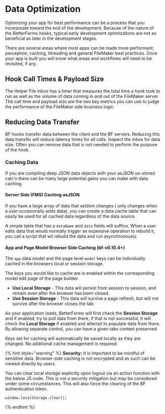 # Data Optimization

Optimizing your app for best performance can be a process that you incorporate toward the end of the development. Because of the nature of the BetterForms hooks, typical early development optimizations are not as beneficial as later in the development stages.

There are several areas where most apps can be made more performant; perception, caching, threading and general FileMaker best practices. Once your app is built you will know what areas and workflows will need to be revisited, if any.

## Hook Call Times & Payload Size

The Helper File inbox has a timer that measures the total time a hook took to run as well as the volume of data coming in and out of the FileMaker server. The call time and payload size are the two key metrics you can use to judge the performance of the FileMaker side business logic.

## Reducing Data Transfer

BF hooks transfer data between the client and the BF servers. Reducing this data transfer will reduce latency times for all calls. Inspect the inbox for data size. Often you can remove data that is not needed to perform the purpose of the hook.

### Caching Data

If you are compiling deep JSON data objects with your asJSON un-stored calc's there can be many large potential gains you can make with data caching.

#### Server Side (FMS) Caching asJSON

If you have a large array of data that seldom changes ( only changes when a user occasionally adds data), you can create a data cache table that can easily be used for all cached data regardless of the data source.

A simple table that has a `dataName` and `data` fields will suffice. When a user edits data that would normally trigger an expensive operation to rebuild it, you call a script that wil rebuild the data and run asynchronously.

#### App and Page Model Browser Side Caching (bf-v0.10.4+)

The `app` data model and the page level `model` keys can be individually cached in the browsers local or session storage.

The keys you would like to cache are is enabled within the corresponding model edit page of the page builder.

* **Use Local Storage** - This data will persist from session to session, and remain even after the browser has been closed.
* **Use Session Storage** - This data will survive a page refresh, but will not survive after the browser closes the tab.

As your application loads, BetterForms will first check the **Session Storage** and if enabled, try to pull data from there, if that is not successful, it will check the **Local Storage** if enabled and attempt to populate data from there. By allowing separate control, you can have a given tabs context preserved.

Keys set for caching will automatically be saved locally as they are changed. No additional cache management is required.

{% hint style="warning" %}
**Security:** It is important to be mindful of sensitive data. Browser-side caching is not encrypted and as such can be viewed directly by users.

You can clear local storage explicitly upon logout via an action function with the below JS code. This is not a security mitigation but may be considered under some circumstances. This will also force the clearing of the BF authentication token.

```
window.localStorage.clear();
```
{% endhint %}

####





